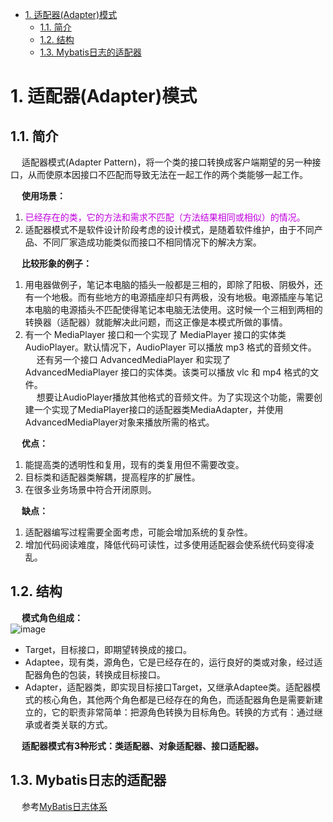 
<!-- TOC -->

- [1. 适配器(Adapter)模式](#1-适配器adapter模式)
    - [1.1. 简介](#11-简介)
    - [1.2. 结构](#12-结构)
    - [1.3. Mybatis日志的适配器](#13-mybatis日志的适配器)

<!-- /TOC -->

# 1. 适配器(Adapter)模式  
<!--
适配器模式在Java日志体系中的应用 
https://mp.weixin.qq.com/s/Tvo0C1ptPMyoNaggCjphuQ
萌新发问：MyBatis日志到底是如何做到兼容所有常用日志框架的？ 
https://mp.weixin.qq.com/s/hUA-GEbRYH0-qgcEKCUylg
适配器模式在Mybatis中的妙用 
https://mp.weixin.qq.com/s/vdwDCk5GY-vL8V8K_TBoTg
-->
## 1.1. 简介
&emsp; 适配器模式(Adapter Pattern)，将一个类的接口转换成客户端期望的另一种接口，从而使原本因接口不匹配而导致无法在一起工作的两个类能够一起工作。  

&emsp; **使用场景：**  
1. <font color = "clime">已经存在的类，它的方法和需求不匹配（方法结果相同或相似）的情况。</font>  
2. 适配器模式不是软件设计阶段考虑的设计模式，是随着软件维护，由于不同产品、不同厂家造成功能类似而接口不相同情况下的解决方案。  


&emsp; **比较形象的例子：**  
1. 用电器做例子，笔记本电脑的插头一般都是三相的，即除了阳极、阴极外，还有一个地极。而有些地方的电源插座却只有两极，没有地极。电源插座与笔记本电脑的电源插头不匹配使得笔记本电脑无法使用。这时候一个三相到两相的转换器（适配器）就能解决此问题，而这正像是本模式所做的事情。  
2. 有一个 MediaPlayer 接口和一个实现了 MediaPlayer 接口的实体类 AudioPlayer。默认情况下，AudioPlayer 可以播放 mp3 格式的音频文件。  
&emsp; 还有另一个接口 AdvancedMediaPlayer 和实现了 AdvancedMediaPlayer 接口的实体类。该类可以播放 vlc 和 mp4 格式的文件。  
&emsp; 想要让AudioPlayer播放其他格式的音频文件。为了实现这个功能，需要创建一个实现了MediaPlayer接口的适配器类MediaAdapter，并使用AdvancedMediaPlayer对象来播放所需的格式。  

&emsp; **优点：**   
1. 能提高类的透明性和复用，现有的类复用但不需要改变。   
2. 目标类和适配器类解耦，提高程序的扩展性。   
3. 在很多业务场景中符合开闭原则。  

&emsp; **缺点：**   
1. 适配器编写过程需要全面考虑，可能会增加系统的复杂性。   
2. 增加代码阅读难度，降低代码可读性，过多使用适配器会使系统代码变得凌乱。  

## 1.2. 结构  
&emsp; **模式角色组成：**  
![image](https://gitee.com/wt1814/pic-host/raw/master/images/java/design/design-13.png)  

* Target，目标接口，即期望转换成的接口。  
* Adaptee，现有类，源角色，它是已经存在的，运行良好的类或对象，经过适配器角色的包装，转换成目标接口。  
* Adapter，适配器类，即实现目标接口Target，又继承Adaptee类。适配器模式的核心角色，其他两个角色都是已经存在的角色，而适配器角色是需要新建立的，它的职责非常简单：把源角色转换为目标角色。转换的方式有：通过继承或者类关联的方式。  

&emsp; **适配器模式有3种形式：类适配器、对象适配器、接口适配器。**  


## 1.3. Mybatis日志的适配器
&emsp; 参考[MyBatis日志体系](/docs/SSM/MyBatis/MybatisLog.md)  
